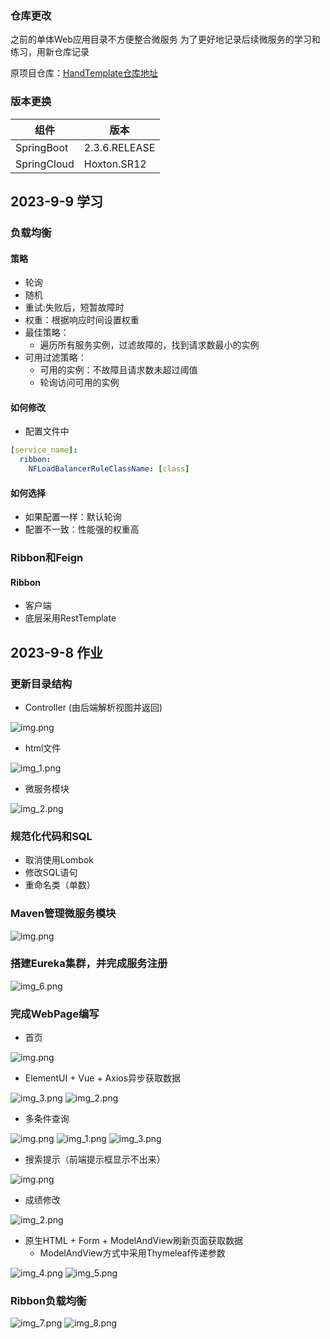 ### 仓库更改
之前的单体Web应用目录不方便整合微服务
为了更好地记录后续微服务的学习和练习，用新仓库记录

原项目仓库：[HandTemplate仓库地址](https://github.com/2907555270/HandTemplate_44294)

### 版本更换
| 组件        | 版本          |
| ----------- | ------------- |
| SpringBoot  | 2.3.6.RELEASE |
| SpringCloud | Hoxton.SR12   |

## 2023-9-9 学习
### 负载均衡
#### 策略
* 轮询
* 随机
* 重试:失败后，短暂故障时
* 权重：根据响应时间设置权重
* 最佳策略：
  * 遍历所有服务实例，过滤故障的，找到请求数最小的实例
* 可用过滤策略：
  * 可用的实例：不故障且请求数未超过阈值
  * 轮询访问可用的实例
#### 如何修改
* 配置文件中
```yml
[service_name]:
  ribbon:
    NFLoadBalancerRuleClassName: [class]
```
#### 如何选择
* 如果配置一样：默认轮询
* 配置不一致：性能强的权重高

### Ribbon和Feign
#### Ribbon
* 客户端
* 底层采用RestTemplate
##


## 2023-9-8 作业
### 更新目录结构
* Controller (由后端解析视图并返回)

![img.png](source/img_micro.png)

* html文件

![img_1.png](source/img_micro_1.png)

* 微服务模块

![img_2.png](source/img_micro_2.png)

### 规范化代码和SQL
* 取消使用Lombok
* 修改SQL语句
* 重命名类（单数）

### Maven管理微服务模块
![img.png](source/img.png)

### 搭建Eureka集群，并完成服务注册
![img_6.png](source/img_6.png)

### 完成WebPage编写
* 首页

![img.png](img.png)
* ElementUI + Vue + Axios异步获取数据

![img_3.png](source/img_9_11_3.png)
![img_2.png](source/img_2.png)
* 多条件查询

![img.png](source/img_9_11.png)
![img_1.png](source/img_9_11_1.png)
![img_3.png](source/img_3.png)
* 搜索提示（前端提示框显示不出来）

![img.png](source/img_input.png)
* 成绩修改

![img_2.png](source/img_9_11_2.png)

* 原生HTML + Form + ModelAndView刷新页面获取数据
    * ModelAndView方式中采用Thymeleaf传递参数

![img_4.png](source/img_4.png)
![img_5.png](source/img_5.png)

### Ribbon负载均衡
![img_7.png](source/img_7.png)
![img_8.png](source/img_8.png)
